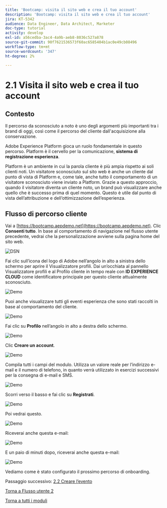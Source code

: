 ```yaml
---
title: 'Bootcamp: visita il sito web e crea il tuo account'
description: 'Bootcamp: visita il sito web e crea il tuo account'
jira: KT-5342
audience: Data Engineer, Data Architect, Marketer
doc-type: tutorial
activity: develop
exl-id: a56cedba-3ac4-4a9b-aeb8-8036c527a878
source-git-commit: 90f7621536573f60ac6585404b1ac0e49cb08496
workflow-type: tm+mt
source-wordcount: '347'
ht-degree: 2%

---
```


# 2.1 Visita il sito web e crea il tuo account

## Contesto

Il percorso da sconosciuto a noto è uno degli argomenti più importanti tra i brand di oggi, così come il percorso del cliente dall&#39;acquisizione alla conservazione.

Adobe Experience Platform gioca un ruolo fondamentale in questo percorso. Platform è il cervello per la comunicazione, **sistema di registrazione esperienza**.

Platform è un ambiente in cui la parola cliente è più ampia rispetto ai soli clienti noti. Un visitatore sconosciuto sul sito web è anche un cliente dal punto di vista di Platform e, come tale, anche tutto il comportamento di un visitatore sconosciuto viene inviato a Platform. Grazie a questo approccio, quando il visitatore diventa un cliente noto, un brand può visualizzare anche quello che è successo prima di quel momento. Questo è utile dal punto di vista dell’attribuzione e dell’ottimizzazione dell’esperienza.

## Flusso di percorso cliente

Vai a [https://bootcamp.aepdemo.net](https://bootcamp.aepdemo.net). Clic **Consenti tutto**. In base al comportamento di navigazione nel flusso utente precedente, vedrai che la personalizzazione avviene sulla pagina home del sito web.

![DSN](./images/web8.png)

Fai clic sull’icona del logo di Adobe nell’angolo in alto a sinistra dello schermo per aprire il Visualizzatore profili. Dai un’occhiata al pannello Visualizzatore profili e al Profilo cliente in tempo reale con **ID EXPERIENCE CLOUD** come identificatore principale per questo cliente attualmente sconosciuto.

![Demo](./images/pv1.png)

Puoi anche visualizzare tutti gli eventi esperienza che sono stati raccolti in base al comportamento del cliente.

![Demo](./images/pv3.png)

Fai clic su **Profilo** nell’angolo in alto a destra dello schermo.

![Demo](./images/pv4.png)

Clic **Creare un account**.

![Demo](./images/pv5.png)

Compila tutti i campi del modulo. Utilizza un valore reale per l’indirizzo e-mail e il numero di telefono, in quanto verrà utilizzato in esercizi successivi per la consegna di e-mail e SMS.

![Demo](./images/pv7.png)

Scorri verso il basso e fai clic su **Registrati**.

![Demo](./images/pv8.png)

Poi vedrai questo.

![Demo](./images/pv9.png)

Riceverai anche questa e-mail:

![Demo](./images/pv10.png)

E un paio di minuti dopo, riceverai anche questa e-mail:

![Demo](./images/pv11.png)

Vediamo come è stato configurato il prossimo percorso di onboarding.

Passaggio successivo: [2.2 Creare l’evento](./ex2.md)

[Torna a Flusso utente 2](./uc2.md)

[Torna a tutti i moduli](../../overview.md)
